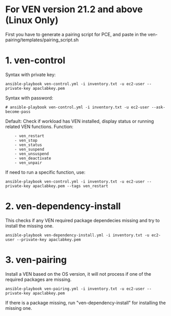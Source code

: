 # For VEN version 21.2 and above (Linux Only)

First you have to generate a pairing script for PCE, and paste in the ven-pairing/templates/pairing_script.sh                     

# 1. ven-control 
Syntax with private key: 
```
ansible-playbook ven-control.yml -i inventory.txt -u ec2-user --private-key apaclabkey.pem 
```

Syntax with password: 
```
# ansible-playbook ven-control.yml -i inventory.txt -u ec2-user --ask-become-pass
```

Default: Check if workload has VEN installed, display status or running related VEN functions.
Function:
```
    - ven_restart
    - ven_stop
    - ven_status
    - ven_suspend
    - ven_unsuspend
    - ven_deactivate
    - ven_unpair
```

If need to run a specific function, use:
```
ansible-playbook ven-control.yml -i inventory.txt -u ec2-user --private-key apaclabkey.pem --tags ven_restart 
```

# 2. ven-dependency-install
This checks if any VEN required package dependecies missing and try to install the missing one.
```
ansible-playbook ven-dependency-install.yml -i inventory.txt -u ec2-user --private-key apaclabkey.pem 
```

# 3. ven-pairing
Install a VEN based on the OS version, it will not process if one of the required packages are missing.
```
ansible-playbook ven-pairing.yml -i inventory.txt -u ec2-user --private-key apaclabkey.pem 
```

If there is a package missing, run "ven-dependency-install" for installing the missing one.
